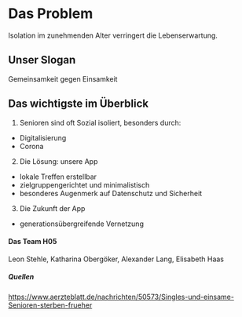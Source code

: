 # Das Problem
Isolation im zunehmenden Alter verringert die Lebenserwartung.

## Unser Slogan
Gemeinsamkeit gegen Einsamkeit

## Das wichtigste im Überblick
1. Senioren sind oft Sozial isoliert, besonders durch:
* Digitalisierung
* Corona
2. Die Lösung: unsere App
* lokale Treffen erstellbar
* zielgruppengerichtet und minimalistisch
* besonderes Augenmerk auf Datenschutz und Sicherheit
3. Die Zukunft der App
* generationsübergreifende Vernetzung

#### Das Team H05
Leon Stehle, Katharina Obergöker, Alexander Lang, Elisabeth Haas

##### Quellen
https://www.aerzteblatt.de/nachrichten/50573/Singles-und-einsame-Senioren-sterben-frueher
